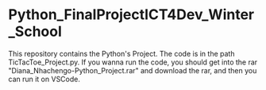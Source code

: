 # Python_FinalProjectICT4Dev_Winter_School
 This repository contains the Python's Project.
 The code is in the path TicTacToe_Project.py.
 If you wanna run the code, you should get into the rar "Diana_Nhachengo-Python_Project.rar" and download the rar, and then you can run it on VSCode.
